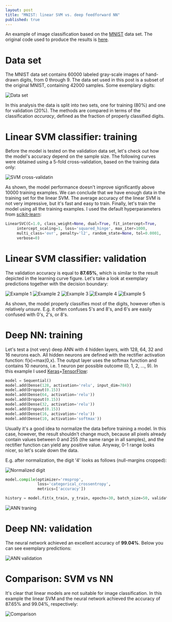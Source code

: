 ```yaml
---
layout: post
title: "MNIST: linear SVM vs. deep feedforward NN"
published: true
---
```


An example of image classification based on the [MNIST](https://en.wikipedia.org/wiki/MNIST_database) data set. The original code used to produce the results is [here](https://github.com/krzysztofarendt/kaggle-mnist/blob/master/handwriting.ipynb).

# Data set

The MNIST data set contains 60000 labeled gray-scale images of hand-drawn digits, from 0 through 9. The data set used in this post is a subset of the original MNIST, containing 42000 samples. Some exemplary digits:

![Data set](/gfx/mnist/data_set.png)

In this analysis the data is split into two sets, one for training (80%) and one for validation (20%). The methods are compared in terms of the classification *accuracy*, defined as the fraction of properly classified digits. 

# Linear SVM classifier: training

Before the model is tested on the validation data set, let's check out how the model's accuracy depend on the sample size. The following curves were obtained using a 5-fold cross-validation, based on the training data only:

![SVM cross-validatin](/gfx/mnist/svm_5-fold-cv.png)

As shown, the model performance doesn't improve significantly above 10000 training examples. We can conclude that we have enough data in the training set for the linear SVM. The average accuracy of the linear SVM is not very impressive, but it's fast and easy to train. Finally, let's train the model using all the training examples. I used the default hyperparameters from [scikit-learn](http://scikit-learn.org/stable/modules/generated/sklearn.svm.LinearSVC.html):

```python
LinearSVC(C=1.0, class_weight=None, dual=True, fit_intercept=True,
     intercept_scaling=1, loss='squared_hinge', max_iter=1000,
     multi_class='ovr', penalty='l2', random_state=None, tol=0.0001,
     verbose=0)
```

# Linear SVM classifier: validation

The validation accuracy is equal to **87.65%**, which is similar to the result depicted in the learning curve figure. Let's take a look at exemplary predictions together with the decision boundary:

![Example 1](/gfx/mnist/svm_ex1.png)
![Example 2](/gfx/mnist/svm_ex2.png)
![Example 3](/gfx/mnist/svm_ex3.png)
![Example 4](/gfx/mnist/svm_ex4.png)
![Example 5](/gfx/mnist/svm_ex5.png)

As shown, the model properly classifies most of the digits, however often is relatively *unsure*. E.g. it often confuses 5's and 8's, and 6's are easily confused with 0's, 2's, or 8's. 

# Deep NN: training

Let's test a (not very) deep ANN with 4 hidden layers, with 128, 64, 32 and 16 neurons each. All hidden neurons are defined with the rectifier activation function:  f(x)=max(0,x). The output layer uses the softmax function and contains 10 neurons, i.e. 1 neuron per possible outcome (0, 1, 2, ..., 9). In this example I used [Keras](https://keras.io/)+[TensorFlow](https://www.tensorflow.org/):

```python
model = Sequential()
model.add(Dense(128, activation='relu', input_dim=784))
model.add(Dropout(0.15))
model.add(Dense(64, activation='relu'))
model.add(Dropout(0.15))
model.add(Dense(32, activation='relu'))
model.add(Dropout(0.15))
model.add(Dense(16, activation='relu'))
model.add(Dense(10, activation='softmax'))
```

Usually it's a good idea to normalize the data before training a model. In this case, however, the result shouldn't change much, because all pixels already contain values between 0 and 255 (the same range in all samples), and the rectifier function can yield any positive value. Anyway, 0-1 range looks nicer, so let's scale down the data.

E.g. after normalization, the digit '4' looks as follows (null-margins cropped):

![Normalized digit](/gfx/mnist/normalized_4.png)

```python
model.compile(optimizer='rmsprop',
              loss='categorical_crossentropy',
              metrics=['accuracy'])

history = model.fit(x_train, y_train, epochs=30, batch_size=50, validation_split=0.05)
```

![ANN traning](/gfx/mnist/ann_training.png)

# Deep NN: validation

The neural network achieved an excellent accuracy of **99.04%**. Below you can see exemplary predictions:

![ANN validation](/gfx/mnist/ann_validation.png)

# Comparison: SVM vs NN

It's clear that linear models are not suitable for image classification. In this example the linear SVM and the neural network achieved the accuracy of 87.65% and 99.04%, respectively:

![Comparison](/gfx/mnist/comparison.png)